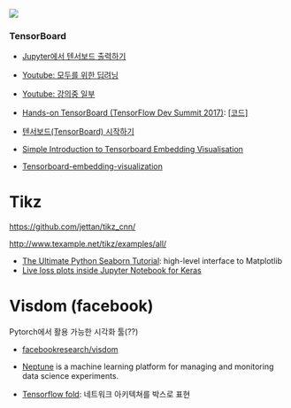 ![](https://github.com/jettan/tikz_cnn/blob/master/output.png?raw=true)

### TensorBoard
* [Jupyter에서 텐서보드 출력하기](http://stackoverflow.com/questions/38189119/simple-way-to-visualize-a-tensorflow-graph-in-jupyter)
- [Youtube: 모두를 위한 딥려닝](https://youtu.be/eDKxY5Z5dVQ)
- [Youtube: 강의중 일부](https://youtu.be/DYlHnxfrrZY?t=51m43s)
- [Hands-on TensorBoard (TensorFlow Dev Summit 2017)](https://www.youtube.com/watch?v=eBbEDRsCmv4&feature=youtu.be): [[코드]](https://gist.githubusercontent.com/dandelionmane/4f02ab8f1451e276fea1f165a20336f1/raw/bb6be73bd34211543ed16bc3a7f8e9646e5892ae/mnist.py)

- [텐서보드(TensorBoard) 시작하기](http://www.popit.kr/%ED%85%90%EC%84%9C%EB%B3%B4%EB%93%9Ctensorboard-%EC%8B%9C%EC%9E%91%ED%95%98%EA%B8%B0/)

- [Simple Introduction to Tensorboard Embedding Visualisation](http://www.pinchofintelligence.com/simple-introduction-to-tensorboard-embedding-visualisation/)

- [Tensorboard-embedding-visualization](https://github.com/jireh-father/tensorboard-embedding-visualization)


# Tikz
https://github.com/jettan/tikz_cnn/

http://www.texample.net/tikz/examples/all/

- [The Ultimate Python Seaborn Tutorial](https://elitedatascience.com/python-seaborn-tutorial): high-level interface to Matplotlib
- [Live loss plots inside Jupyter Notebook for Keras](https://www.reddit.com/r/MachineLearning/comments/65jelb/d_live_loss_plots_inside_jupyter_notebook_for/?st=j1k2qa06&sh=01fc92df)


# Visdom (facebook)
Pytorch에서 활용 가능한 시각화 툴(??)

- [facebookresearch/visdom](https://github.com/facebookresearch/visdom)


- [Neptune](http://neptune.deepsense.io) is a machine learning platform for managing and monitoring data science experiments.

- [Tensorflow fold](https://github.com/tensorflow/fold/): 네트워크 아키텍쳐를 박스로 표현
